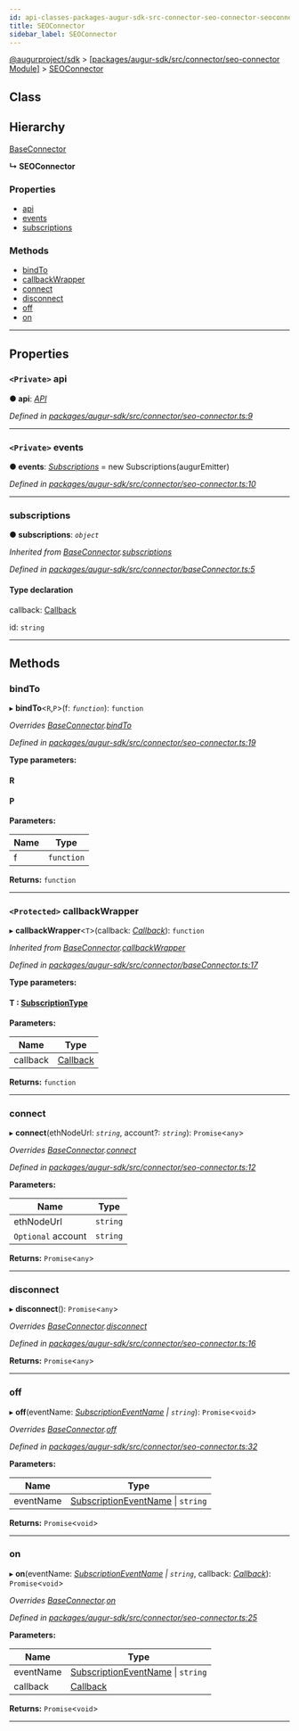 ```yaml
---
id: api-classes-packages-augur-sdk-src-connector-seo-connector-seoconnector
title: SEOConnector
sidebar_label: SEOConnector
---
```


[@augurproject/sdk](api-readme.md) > [[packages/augur-sdk/src/connector/seo-connector Module]](api-modules-packages-augur-sdk-src-connector-seo-connector-module.md) > [SEOConnector](api-classes-packages-augur-sdk-src-connector-seo-connector-seoconnector.md)

## Class

## Hierarchy

 [BaseConnector](api-classes-packages-augur-sdk-src-connector-baseconnector-baseconnector.md)

**↳ SEOConnector**

### Properties

* [api](api-classes-packages-augur-sdk-src-connector-seo-connector-seoconnector.md#api)
* [events](api-classes-packages-augur-sdk-src-connector-seo-connector-seoconnector.md#events)
* [subscriptions](api-classes-packages-augur-sdk-src-connector-seo-connector-seoconnector.md#subscriptions)

### Methods

* [bindTo](api-classes-packages-augur-sdk-src-connector-seo-connector-seoconnector.md#bindto)
* [callbackWrapper](api-classes-packages-augur-sdk-src-connector-seo-connector-seoconnector.md#callbackwrapper)
* [connect](api-classes-packages-augur-sdk-src-connector-seo-connector-seoconnector.md#connect)
* [disconnect](api-classes-packages-augur-sdk-src-connector-seo-connector-seoconnector.md#disconnect)
* [off](api-classes-packages-augur-sdk-src-connector-seo-connector-seoconnector.md#off)
* [on](api-classes-packages-augur-sdk-src-connector-seo-connector-seoconnector.md#on)

---

## Properties

<a id="api"></a>

### `<Private>` api

**● api**: *[API](api-classes-packages-augur-sdk-src-state-getter-api-api.md)*

*Defined in [packages/augur-sdk/src/connector/seo-connector.ts:9](https://github.com/AugurProject/augur/blob/a689f5d0f9/packages/augur-sdk/src/connector/seo-connector.ts#L9)*

___
<a id="events"></a>

### `<Private>` events

**● events**: *[Subscriptions](api-classes-packages-augur-sdk-src-subscriptions-subscriptions.md)* =  new Subscriptions(augurEmitter)

*Defined in [packages/augur-sdk/src/connector/seo-connector.ts:10](https://github.com/AugurProject/augur/blob/a689f5d0f9/packages/augur-sdk/src/connector/seo-connector.ts#L10)*

___
<a id="subscriptions"></a>

###  subscriptions

**● subscriptions**: *`object`*

*Inherited from [BaseConnector](api-classes-packages-augur-sdk-src-connector-baseconnector-baseconnector.md).[subscriptions](api-classes-packages-augur-sdk-src-connector-baseconnector-baseconnector.md#subscriptions)*

*Defined in [packages/augur-sdk/src/connector/baseConnector.ts:5](https://github.com/AugurProject/augur/blob/a689f5d0f9/packages/augur-sdk/src/connector/baseConnector.ts#L5)*

#### Type declaration

[event: `string`]: `object`

 callback: [Callback](api-modules-packages-augur-sdk-src-events-module.md#callback)

 id: `string`

___

## Methods

<a id="bindto"></a>

###  bindTo

▸ **bindTo**<`R`,`P`>(f: *`function`*): `function`

*Overrides [BaseConnector](api-classes-packages-augur-sdk-src-connector-baseconnector-baseconnector.md).[bindTo](api-classes-packages-augur-sdk-src-connector-baseconnector-baseconnector.md#bindto)*

*Defined in [packages/augur-sdk/src/connector/seo-connector.ts:19](https://github.com/AugurProject/augur/blob/a689f5d0f9/packages/augur-sdk/src/connector/seo-connector.ts#L19)*

**Type parameters:**

#### R 
#### P 
**Parameters:**

| Name | Type |
| ------ | ------ |
| f | `function` |

**Returns:** `function`

___
<a id="callbackwrapper"></a>

### `<Protected>` callbackWrapper

▸ **callbackWrapper**<`T`>(callback: *[Callback](api-modules-packages-augur-sdk-src-events-module.md#callback)*): `function`

*Inherited from [BaseConnector](api-classes-packages-augur-sdk-src-connector-baseconnector-baseconnector.md).[callbackWrapper](api-classes-packages-augur-sdk-src-connector-baseconnector-baseconnector.md#callbackwrapper)*

*Defined in [packages/augur-sdk/src/connector/baseConnector.ts:17](https://github.com/AugurProject/augur/blob/a689f5d0f9/packages/augur-sdk/src/connector/baseConnector.ts#L17)*

**Type parameters:**

#### T :  [SubscriptionType](api-modules-packages-augur-sdk-src-event-handlers-module.md#subscriptiontype)
**Parameters:**

| Name | Type |
| ------ | ------ |
| callback | [Callback](api-modules-packages-augur-sdk-src-events-module.md#callback) |

**Returns:** `function`

___
<a id="connect"></a>

###  connect

▸ **connect**(ethNodeUrl: *`string`*, account?: *`string`*): `Promise`<`any`>

*Overrides [BaseConnector](api-classes-packages-augur-sdk-src-connector-baseconnector-baseconnector.md).[connect](api-classes-packages-augur-sdk-src-connector-baseconnector-baseconnector.md#connect)*

*Defined in [packages/augur-sdk/src/connector/seo-connector.ts:12](https://github.com/AugurProject/augur/blob/a689f5d0f9/packages/augur-sdk/src/connector/seo-connector.ts#L12)*

**Parameters:**

| Name | Type |
| ------ | ------ |
| ethNodeUrl | `string` |
| `Optional` account | `string` |

**Returns:** `Promise`<`any`>

___
<a id="disconnect"></a>

###  disconnect

▸ **disconnect**(): `Promise`<`any`>

*Overrides [BaseConnector](api-classes-packages-augur-sdk-src-connector-baseconnector-baseconnector.md).[disconnect](api-classes-packages-augur-sdk-src-connector-baseconnector-baseconnector.md#disconnect)*

*Defined in [packages/augur-sdk/src/connector/seo-connector.ts:16](https://github.com/AugurProject/augur/blob/a689f5d0f9/packages/augur-sdk/src/connector/seo-connector.ts#L16)*

**Returns:** `Promise`<`any`>

___
<a id="off"></a>

###  off

▸ **off**(eventName: *[SubscriptionEventName](api-enums-packages-augur-sdk-src-constants-subscriptioneventname.md) \| `string`*): `Promise`<`void`>

*Overrides [BaseConnector](api-classes-packages-augur-sdk-src-connector-baseconnector-baseconnector.md).[off](api-classes-packages-augur-sdk-src-connector-baseconnector-baseconnector.md#off)*

*Defined in [packages/augur-sdk/src/connector/seo-connector.ts:32](https://github.com/AugurProject/augur/blob/a689f5d0f9/packages/augur-sdk/src/connector/seo-connector.ts#L32)*

**Parameters:**

| Name | Type |
| ------ | ------ |
| eventName | [SubscriptionEventName](api-enums-packages-augur-sdk-src-constants-subscriptioneventname.md) \| `string` |

**Returns:** `Promise`<`void`>

___
<a id="on"></a>

###  on

▸ **on**(eventName: *[SubscriptionEventName](api-enums-packages-augur-sdk-src-constants-subscriptioneventname.md) \| `string`*, callback: *[Callback](api-modules-packages-augur-sdk-src-events-module.md#callback)*): `Promise`<`void`>

*Overrides [BaseConnector](api-classes-packages-augur-sdk-src-connector-baseconnector-baseconnector.md).[on](api-classes-packages-augur-sdk-src-connector-baseconnector-baseconnector.md#on)*

*Defined in [packages/augur-sdk/src/connector/seo-connector.ts:25](https://github.com/AugurProject/augur/blob/a689f5d0f9/packages/augur-sdk/src/connector/seo-connector.ts#L25)*

**Parameters:**

| Name | Type |
| ------ | ------ |
| eventName | [SubscriptionEventName](api-enums-packages-augur-sdk-src-constants-subscriptioneventname.md) \| `string` |
| callback | [Callback](api-modules-packages-augur-sdk-src-events-module.md#callback) |

**Returns:** `Promise`<`void`>

___

